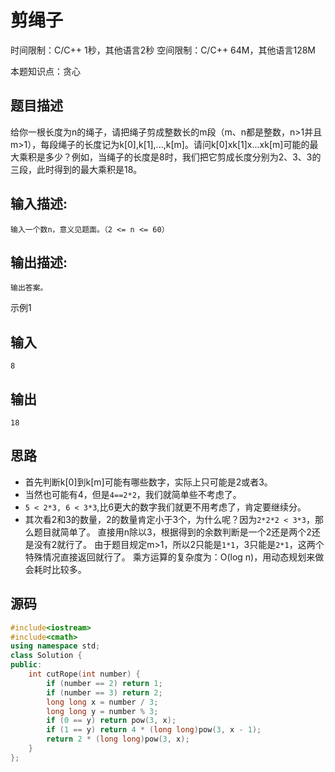 # 剪绳子

时间限制：C/C++ 1秒，其他语言2秒 空间限制：C/C++ 64M，其他语言128M

本题知识点：贪心

## 题目描述

给你一根长度为n的绳子，请把绳子剪成整数长的m段（m、n都是整数，n>1并且m>1），每段绳子的长度记为k[0],k[1],...,k[m]。请问k[0]xk[1]x...xk[m]可能的最大乘积是多少？例如，当绳子的长度是8时，我们把它剪成长度分别为2、3、3的三段，此时得到的最大乘积是18。

## 输入描述:

```
输入一个数n，意义见题面。（2 <= n <= 60）
```

## 输出描述:

```
输出答案。
```

示例1

## 输入

```
8
```

## 输出

```
18
```



## 思路

- 首先判断k[0]到k[m]可能有哪些数字，实际上只可能是2或者3。
- 当然也可能有4，但是```4==2*2```，我们就简单些不考虑了。
- ```5 < 2*3, 6 < 3*3```,比6更大的数字我们就更不用考虑了，肯定要继续分。
- 其次看2和3的数量，2的数量肯定小于3个，为什么呢？因为```2*2*2 < 3*3```，那么题目就简单了。
  直接用n除以3，根据得到的余数判断是一个2还是两个2还是没有2就行了。
  由于题目规定m>1，所以2只能是```1*1```，3只能是```2*1```，这两个特殊情况直接返回就行了。
  乘方运算的复杂度为：O(log n)，用动态规划来做会耗时比较多。

## 源码

```cpp
#include<iostream>
#include<cmath>
using namespace std;
class Solution {
public:
    int cutRope(int number) {
        if (number == 2) return 1;
        if (number == 3) return 2;
        long long x = number / 3;
        long long y = number % 3;
        if (0 == y) return pow(3, x);
        if (1 == y) return 4 * (long long)pow(3, x - 1);
        return 2 * (long long)pow(3, x);
    }
};
```

